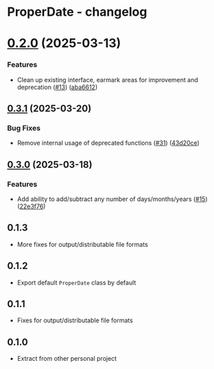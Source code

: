 # ProperDate - changelog

# [0.2.0](https://github.com/jszymanowski/proper-date.js/compare/v0.1.3...v0.2.0) (2025-03-13)


### Features

* Clean up existing interface, earmark areas for improvement and deprecation ([#13](https://github.com/jszymanowski/proper-date.js/issues/13)) ([aba6612](https://github.com/jszymanowski/proper-date.js/commit/aba66128c5f1739f6fa6de86d02b1456827ed2d3))

## [0.3.1](https://github.com/jszymanowski/proper-date.js/compare/v0.3.0...v0.3.1) (2025-03-20)


### Bug Fixes

* Remove internal usage of deprecated functions ([#31](https://github.com/jszymanowski/proper-date.js/issues/31)) ([43d20ce](https://github.com/jszymanowski/proper-date.js/commit/43d20ce3bfa40cd9911ff5a9ec7b515c79db2616))

## [0.3.0](https://github.com/jszymanowski/proper-date.js/compare/v0.2.0...v0.3.0) (2025-03-18)


### Features

* Add ability to add/subtract any number of days/months/years ([#15](https://github.com/jszymanowski/proper-date.js/issues/15)) ([22e3f76](https://github.com/jszymanowski/proper-date.js/commit/22e3f76617c1d16fb2d3e1d655e1045abdb1d62a))

## 0.1.3

- More fixes for output/distributable file formats

## 0.1.2

- Export default `ProperDate` class by default

## 0.1.1

- Fixes for output/distributable file formats

## 0.1.0

- Extract from other personal project

